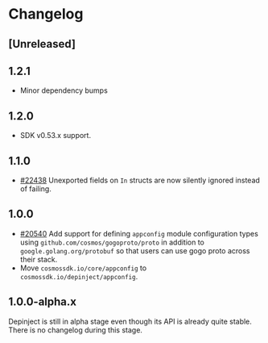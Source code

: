 <!--
Guiding Principles:

Changelogs are for humans, not machines.
There should be an entry for every single version.
The same types of changes should be grouped.
Versions and sections should be linkable.
The latest version comes first.
The release date of each version is displayed.
Mention whether you follow Semantic Versioning.

Usage:

Change log entries are to be added to the Unreleased section from newest to oldest.
Each entry must include the GitHub issue reference in the following format:

* [#<issue-number>] Changelog message.

-->

# Changelog

## [Unreleased]

## 1.2.1

* Minor dependency bumps

## 1.2.0 

* SDK v0.53.x support.

## 1.1.0

* [#22438](https://github.com/cosmos/cosmos-sdk/pull/22438) Unexported fields on `In` structs are now silently ignored instead of failing.

## 1.0.0

* [#20540](https://github.com/cosmos/cosmos-sdk/pull/20540) Add support for defining `appconfig` module configuration types using `github.com/cosmos/gogoproto/proto` in addition to `google.golang.org/protobuf` so that users can use gogo proto across their stack.
* Move `cosmossdk.io/core/appconfig` to `cosmossdk.io/depinject/appconfig`.

## 1.0.0-alpha.x

Depinject is still in alpha stage even though its API is already quite stable.
There is no changelog during this stage.
